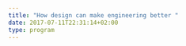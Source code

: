 ```yaml
---
title: "How design can make engineering better "
date: 2017-07-11T22:31:14+02:00
type: program
---
```


